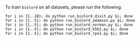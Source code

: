 To train `biolord` on all datasets, please run the following:

```
for i in {1..10}; do python run_biolord_dixit.py $i; done
for i in {1..5}; do python run_biolord_adamson.py $i; done
for i in {1..5}; do python run_biolord_norman.py $i; done
for i in {1..5}; do python run_biolord_k562.py $i; done
for i in {1..5}; do python run_biolord_rpe1.py $i; done
```